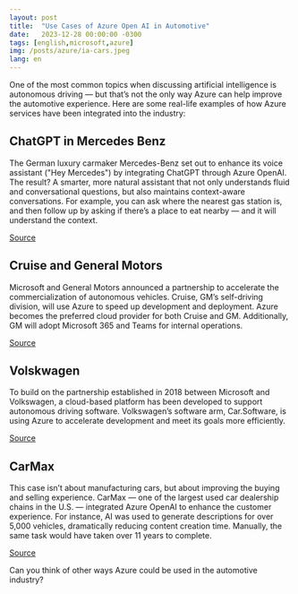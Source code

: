 ```yaml
---
layout: post
title:  "Use Cases of Azure Open AI in Automotive"
date:   2023-12-28 00:00:00 -0300
tags: [english,microsoft,azure]
img: /posts/azure/ia-cars.jpeg
lang: en
---
```


One of the most common topics when discussing artificial intelligence is autonomous driving — but that’s not the only way Azure can help improve the automotive experience. Here are some real-life examples of how Azure services have been integrated into the industry:

## ChatGPT in Mercedes Benz

The German luxury carmaker Mercedes-Benz set out to enhance its voice assistant ("Hey Mercedes") by integrating ChatGPT through Azure OpenAI. The result? A smarter, more natural assistant that not only understands fluid and conversational questions, but also maintains context-aware conversations. For example, you can ask where the nearest gas station is, and then follow up by asking if there’s a place to eat nearby — and it will understand the context.

[Source](https://azure.microsoft.com/en-us/blog/mercedes-benz-enhances-drivers-experience-with-azure-openai-service/)

## Cruise and General Motors

Microsoft and General Motors announced a partnership to accelerate the commercialization of autonomous vehicles. Cruise, GM’s self-driving division, will use Azure to speed up development and deployment. Azure becomes the preferred cloud provider for both Cruise and GM. Additionally, GM will adopt Microsoft 365 and Teams for internal operations.

[Source](https://news.microsoft.com/2021/01/19/cruise-and-gm-team-up-with-microsoft-to-commercialize-self-driving-vehicles/)

## Volskwagen

To build on the partnership established in 2018 between Microsoft and Volkswagen, a cloud-based platform has been developed to support autonomous driving software. Volkswagen’s software arm, Car.Software, is using Azure to accelerate development and meet its goals more efficiently.

[Source](https://www.cnet.com/roadshow/news/microsoft-volkswagen-self-driving-car-software/)

## CarMax

This case isn’t about manufacturing cars, but about improving the buying and selling experience. CarMax — one of the largest used car dealership chains in the U.S. — integrated Azure OpenAI to enhance the customer experience. For instance, AI was used to generate descriptions for over 5,000 vehicles, dramatically reducing content creation time. Manually, the same task would have taken over 11 years to complete.

[Source](https://customers.microsoft.com/en-us/story/1501304071775762777-carmax-retailer-azure-openai-service)

Can you think of other ways Azure could be used in the automotive industry? 